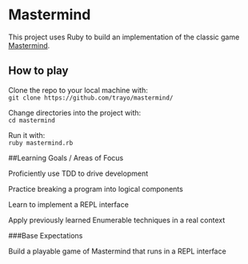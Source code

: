 # Mastermind

This project uses Ruby to build an implementation of the classic game [Mastermind](https://en.wikipedia.org/wiki/Mastermind_(board_game)).

## How to play

Clone the repo to your local machine with:  
  `git clone https://github.com/trayo/mastermind/`

Change directories into the project with:  
  `cd mastermind`
  
Run it with:  
  `ruby mastermind.rb`

##Learning Goals / Areas of Focus

Proficiently use TDD to drive development

Practice breaking a program into logical components

Learn to implement a REPL interface

Apply previously learned Enumerable techniques in a real context

###Base Expectations

Build a playable game of Mastermind that runs in a REPL interface
